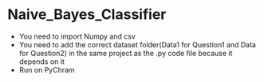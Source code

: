 # Naive_Bayes_Classifier
- You need to import Numpy and csv
- You need to add the correct dataset folder(Data1 for Question1 and Data for Question2) in the same project as the .py code file because it depends on it
- Run on PyChram
